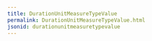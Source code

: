 ```yaml
---
title: DurationUnitMeasureTypeValue
permalink: DurationUnitMeasureTypeValue.html
jsonid: durationunitmeasuretypevalue
---
```

